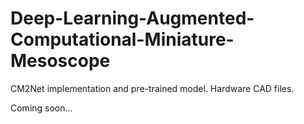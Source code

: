 # Deep-Learning-Augmented-Computational-Miniature-Mesoscope
CM2Net implementation and pre-trained model. Hardware CAD files.

Coming soon...
